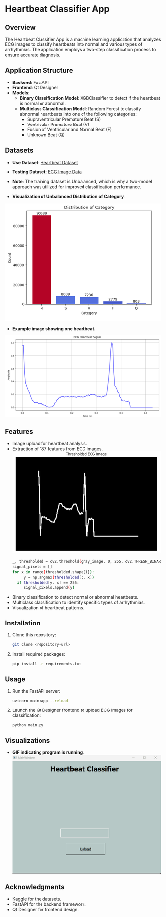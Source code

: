# Heartbeat Classifier App

## Overview
The Heartbeat Classifier App is a machine learning application that analyzes ECG images to classify heartbeats into normal and various types of arrhythmias. The application employs a two-step classification process to ensure accurate diagnosis.

## Application Structure
- **Backend**: FastAPI
- **Frontend**: Qt Designer
- **Models**:
  - **Binary Classification Model**: XGBClassifier to detect if the heartbeat is normal or abnormal.
  - **Multiclass Classification Model**: Random Forest to classify abnormal heartbeats into one of the following categories:
    - Supraventricular Premature Beat (S)
    - Ventricular Premature Beat (V)
    - Fusion of Ventricular and Normal Beat (F)
    - Unknown Beat (Q)

## Datasets
- **Use Dataset**: [Heartbeat Dataset](https://www.kaggle.com/datasets/shayanfazeli/heartbeat)
- **Testing Dataset**: [ECG Image Data](https://www.kaggle.com/datasets/erhmrai/ecg-image-data)
- **Note**: The training dataset is Unbalanced, which is why a two-model approach was utilized for improved classification performance.


-    **Visualization of Unbalanced Distribution of Category.**

  ![Heartbeat Pattern Visualization](images/Screenshot%202024-10-06%20214310.png)

-    **Example image showing one heartbeat.**

  ![Example Heartbeat Image](images/Screenshot%202024-10-06%20214251.png)


## Features
- Image upload for heartbeat analysis.
- Extraction of 187 features from ECG images.
  ![Extraction](images/Screenshot%202024-10-06%20215738.png)
    ```bash
    _, thresholded = cv2.threshold(gray_image, 0, 255, cv2.THRESH_BINARY_INV + cv2.THRESH_OTSU)
    signal_pixels = []
    for x in range(thresholded.shape[1]):
         y = np.argmax(thresholded[:, x])
      if thresholded[y, x] == 255: 
         signal_pixels.append(y)
    ```
- Binary classification to detect normal or abnormal heartbeats.
- Multiclass classification to identify specific types of arrhythmias.
- Visualization of heartbeat patterns.

## Installation
1. Clone this repository:
    ```bash
    git clone <repository-url>
    ```

2. Install required packages:
    ```bash
    pip install -r requirements.txt
    ```

## Usage
1. Run the FastAPI server:
    ```bash
    uvicorn main:app --reload
    ```

2. Launch the Qt Designer frontend to upload ECG images for classification:
    ```bash
    python main.py
    ```
    
## Visualizations

- **GIF indicating program is running.**
  ![Processing GIF](images/tasks5.gif)

## Acknowledgments
- Kaggle for the datasets.
- FastAPI for the backend framework.
- Qt Designer for frontend design.
